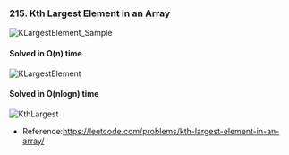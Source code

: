 ### 215. Kth Largest Element in an Array


![KLargestElement_Sample](https://user-images.githubusercontent.com/62577418/197057918-eed67d3e-0631-410d-bd11-a75508e4be70.png)

#### Solved in O(n) time  

![KLargestElement](https://user-images.githubusercontent.com/62577418/197057956-c50c746f-b048-42b9-b353-4f449c31a947.png)

#### Solved in O(nlogn) time  
![KthLargest](https://user-images.githubusercontent.com/62577418/197058660-249aac96-1284-49be-9882-f1cf3cd312b4.png)

* Reference:https://leetcode.com/problems/kth-largest-element-in-an-array/
